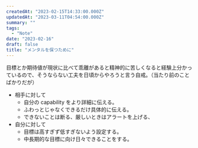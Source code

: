 ```yaml
---
createdAt: "2023-02-15T14:33:00.000Z"
updatedAt: "2023-03-11T04:54:00.000Z"
summary: ""
tags:
  - "Note"
date: "2023-02-16"
draft: false
title: "メンタルを保つために"
---
```


目標とか期待値が現状に比べて乖離があると精神的に苦しくなると経験上分かっているので、そうならない工夫を日頃からやろうと言う自戒。（当たり前のことばかりだが）

- 相手に対して
  - 自分の capability をより詳細に伝える。
  - ふわっとじゃなくできるだけ具体的に伝える。
  - できないことは断る、厳しいときはアラートを上げる、
- 自分に対して
  - 目標は高すぎず低すぎないよう設定する。
  - 中長期的な目標に向け日々できることをする。
